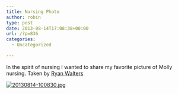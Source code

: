 ```yaml
---
title: Nursing Photo
author: robin
type: post
date: 2013-08-14T17:08:38+00:00
url: /?p=836
categories:
  - Uncategorized

---
```

In the spirit of nursing I wanted to share my favorite picture of Molly nursing. Taken by [Ryan Walters][1]

[<img src="http://robinandmike.com/wp-content/uploads/2013/08/20130814-100830.jpg" alt="20130814-100830.jpg" class="alignnone size-full" />][2]

 [1]: http://blog.rwvisuals.com/
 [2]: http://robinandmike.com/wp-content/uploads/2013/08/20130814-100830.jpg